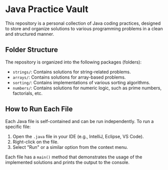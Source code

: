# Java Practice Vault

This repository is a personal collection of Java coding practices, designed to store and organize solutions to various programming problems in a clean and structured manner.

## Folder Structure

The repository is organized into the following packages (folders):

- `strings/`: Contains solutions for string-related problems.
- `arrays/`: Contains solutions for array-based problems.
- `sorting/`: Contains implementations of various sorting algorithms.
- `numbers/`: Contains solutions for numeric logic, such as prime numbers, factorials, etc.

## How to Run Each File

Each Java file is self-contained and can be run independently. To run a specific file:

1. Open the `.java` file in your IDE (e.g., IntelliJ, Eclipse, VS Code).
2. Right-click on the file.
3. Select "Run" or a similar option from the context menu.

Each file has a `main()` method that demonstrates the usage of the implemented solutions and prints the output to the console.
